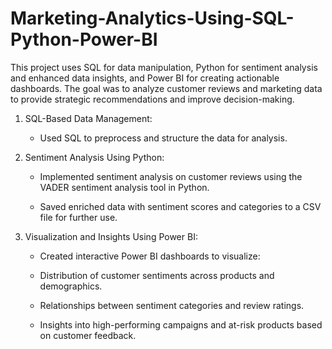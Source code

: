 # Marketing-Analytics-Using-SQL-Python-Power-BI

This project uses SQL for data manipulation, Python for sentiment analysis and enhanced data insights, and Power BI for creating actionable dashboards. The goal was to analyze customer reviews and marketing data to provide strategic recommendations and improve decision-making.

1. SQL-Based Data Management:

      * Used SQL to preprocess and structure the data for analysis.

2. Sentiment Analysis Using Python:

      * Implemented sentiment analysis on customer reviews using the VADER sentiment analysis tool in Python.

      * Saved enriched data with sentiment scores and categories to a CSV file for further use.

3. Visualization and Insights Using Power BI:

      * Created interactive Power BI dashboards to visualize:

      * Distribution of customer sentiments across products and demographics.

      * Relationships between sentiment categories and review ratings.

      * Insights into high-performing campaigns and at-risk products based on customer feedback.

